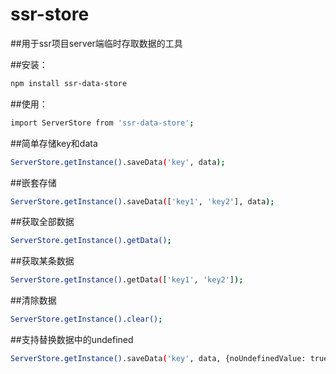 # ssr-store

##用于ssr项目server端临时存取数据的工具

##安装：
```bash
npm install ssr-data-store
```

##使用：
```bash
import ServerStore from 'ssr-data-store';
```

##简单存储key和data
```bash
ServerStore.getInstance().saveData('key', data);
```

##嵌套存储
```bash
ServerStore.getInstance().saveData(['key1', 'key2'], data);
```

##获取全部数据
```bash
ServerStore.getInstance().getData();
```

##获取某条数据
```bash
ServerStore.getInstance().getData(['key1', 'key2']);
```

##清除数据
```bash
ServerStore.getInstance().clear();
```

##支持替换数据中的undefined
```bash
ServerStore.getInstance().saveData('key', data, {noUndefinedValue: true});
```

